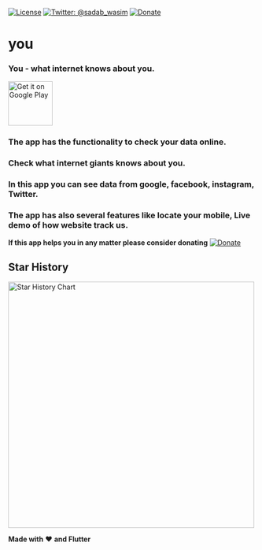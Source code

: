 [![License](https://img.shields.io/badge/license-MIT-green.svg?style=flat)](https://github.com/MDSADABWASIM/Toughest/blob/master/LICENSE)
[![Twitter: @sadab_wasim](https://img.shields.io/badge/contact-@sadab_wasim-blue.svg?style=flat)](https://twitter.com/sadab_wasim)
[![Donate](https://img.shields.io/badge/Donate-PayPal-brightgreen)](https://paypal.me/mdsadabwasim?locale.x=en_GB)

# you
### You - what internet knows about you.

<a href='https://play.google.com/store/apps/details?id=indiancoder.you'><img alt='Get it on Google Play' src='https://play.google.com/intl/en_us/badges/images/generic/en_badge_web_generic.png' height=90px/></a>

### The app has the functionality to check your data online.

### Check what internet giants knows about you.

### In this app you can see data from google, facebook, instagram, Twitter.

### The app has also several features like locate your mobile, Live demo of how website track us.

**If this app helps you in any matter please consider donating**  [![Donate](https://img.shields.io/badge/Donate-PayPal-brightgreen)](https://paypal.me/mdsadabwasim?locale.x=en_GB)

## Star History <a name="star-history"></a>

<a href="https://github.com/xtekky/gpt4free/stargazers">
        <img width="500" alt="Star History Chart" src="https://api.star-history.com/svg?repos=MDSADABWASIM/You&type=Date">
      </a> 

**Made with** :heart: **and Flutter**
